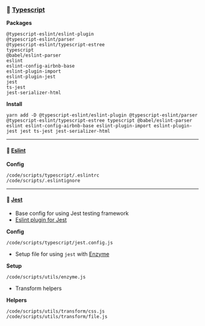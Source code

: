 ### &#128640; [Typescript](https://www.typescriptlang.org/)

**Packages**

    @typescript-eslint/eslint-plugin
    @typescript-eslint/parser
    @typescript-eslint/typescript-estree
    typescript
    @babel/eslint-parser
    eslint
    eslint-config-airbnb-base
    eslint-plugin-import
    eslint-plugin-jest
    jest
    ts-jest
    jest-serializer-html

**Install**

    yarn add -D @typescript-eslint/eslint-plugin @typescript-eslint/parser @typescript-eslint/typescript-estree typescript @babel/eslint-parser eslint eslint-config-airbnb-base eslint-plugin-import eslint-plugin-jest jest ts-jest jest-serializer-html

---

#### &#128640; [Eslint](https://eslint.org/)

**Config**

    /code/scripts/typescript/.eslintrc
    /code/scripts/.eslintignore

---

#### &#128640; [Jest](https://jestjs.io/)

-   Base config for using Jest testing framework
-   [Eslint plugin for Jest](https://github.com/jest-community/eslint-plugin-jest)

**Config**

    /code/scripts/typescript/jest.config.js

-   Setup file for using `jest` with [Enzyme](https://airbnb.io/enzyme/)

**Setup**

    /code/scripts/utils/enzyme.js

-   Transform helpers

**Helpers**

    /code/scripts/utils/transform/css.js
    /code/scripts/utils/transform/file.js
